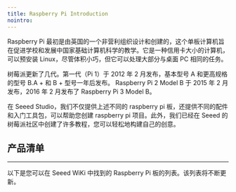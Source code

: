 ```yaml
---
title: Raspberry Pi Introduction
nointro:
---
```


Raspberry Pi 最初是由英国的一个非营利组织设计和创建的，这个单板计算机旨在促进学校和发展中国家基础计算机科学的教学。它是一种信用卡大小的计算机，可以预安装 Linux，尽管体积小巧，但它可以处理大部分与桌面 PC 相同的任务。

树莓派更新了几代。第一代（Pi 1）于 2012 年 2 月发布，基本型号 A 和更高规格的型号 B.A + 和 B + 型号一年后发布。 Raspberry Pi 2 Model B 于 2015 年 2 月发布，2016 年 2 月发布了 Raspberry Pi 3 Model B。

在 Seeed Studio，我们不仅提供上述不同的 raspberry pi 板，还提供不同的配件和入门工具包，可以帮助您创建 raspberry pi 项目。此外，我们已经在 Seeed 的树莓派社区中创建了许多教程，您可以轻松地构建自己的创意。


## 产品清单
---

以下是您可以在 Seeed WiKi 中找到的 Raspberry Pi 板的列表。该列表将不断更新。
